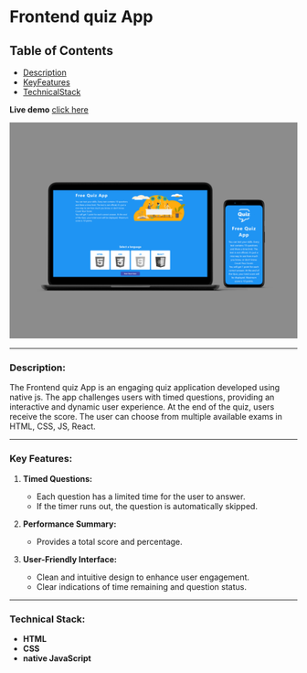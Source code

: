 # **Frontend quiz App**

## Table of Contents

-   [Description](#Description)
-   [KeyFeatures](#key-features)
-   [TechnicalStack](#technical-stack)

**Live demo** [click here](https://frontend-quizzz-app.netlify.app/)

![alt text](./assets/img/overview.jpg)

---

### **Description:**

The Frontend quiz App is an engaging quiz application developed using native js. The app challenges users with timed questions, providing an interactive and dynamic user experience. At the end of the quiz, users receive the score. The user can choose from multiple available exams in HTML, CSS, JS, React.

---

### **Key Features:**

1. **Timed Questions:**

    - Each question has a limited time for the user to answer.
    - If the timer runs out, the question is automatically skipped.

2. **Performance Summary:**

    - Provides a total score and percentage.

3. **User-Friendly Interface:**
    - Clean and intuitive design to enhance user engagement.
    - Clear indications of time remaining and question status.

---

### **Technical Stack:**

-   **HTML**
-   **CSS**
-   **native JavaScript**
